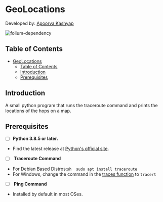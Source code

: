 # GeoLocations

Developed by: [Apoorva Kashyap](https://github.com/ApoorvaKashyap)

<img src="https://img.shields.io/github/pipenv/locked/dependency-version/ApoorvaKashyap/GeoLocations/folium" alt="folium-dependency">

## Table of Contents

- [GeoLocations](#geolocations)
  - [Table of Contents](#table-of-contents)
  - [Introduction](#introduction)
  - [Prerequisites](#prerequisites)


## Introduction

A small python program that runs the traceroute command and prints the locations of the hops on a map.

## Prerequisites

   - [ ] <b>Python 3.8.5 or later.</b> <br/>
   - Find the latest release at [Python's official site](https://www.python.org/downloads/).

   - [ ] <b> Traceroute Command </b> </br>
   - For Debian Based Distros:``` sh  sudo apt install traceroute ```</br>
   - For Windows, change the command in the [traces function](https://github.com/ApoorvaKashyap/GeoLocations/blob/master/mods/netCall.py#L25) to ```tracert```
    
   - [ ] <b> Ping Command </b>
   - Installed by default in most OSes.
